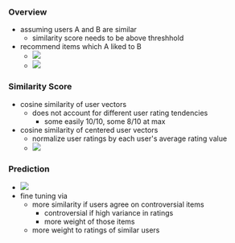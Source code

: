 ### Overview
+ assuming users A and B are similar
	+ similarity score needs to be above threshhold
+ recommend items which A liked to B
	+ ![](../../../z_images/Pasted%20image%2020220502172855.png)
	+ ![](../../../z_images/Pasted%20image%2020220502173138.png)

### Similarity Score
+ cosine similarity of user vectors
	+ does not account for different user rating tendencies
		+ some easily 10/10, some 8/10 at max
+ cosine similarity of centered user vectors
	+ normalize user ratings by each user's average rating value
	+ ![](../../../z_images/Pasted%20image%2020220502173535.png)

### Prediction
+ ![](../../../z_images/Pasted%20image%2020220502173805.png)
+ fine tuning via
	+ more similarity if users agree on controversial items
		+ controversial if high variance in ratings
		+ more weight of those items
	+ more weight to ratings of similar users
